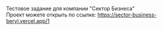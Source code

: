 Тестовое задание для компании "Сектор Бизнеса" <br/>
Проект можете открыть по ссылке: https://sector-business-beryl.vercel.app/1
